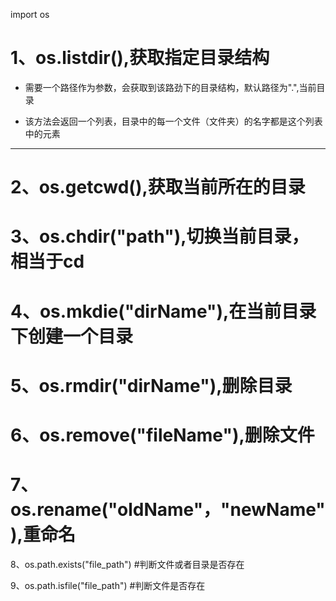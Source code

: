 import os

# 1、os.listdir(),获取指定目录结构

- 需要一个路径作为参数，会获取到该路劲下的目录结构，默认路径为".",当前目录

- 该方法会返回一个列表，目录中的每一个文件（文件夹）的名字都是这个列表中的元素



---

# 2、os.getcwd(),获取当前所在的目录

# 3、os.chdir("path"),切换当前目录，相当于cd

# 4、os.mkdie("dirName"),在当前目录下创建一个目录

# 5、os.rmdir("dirName"),删除目录

# 6、os.remove("fileName"),删除文件

# 7、os.rename("oldName"，"newName"),重命名

8、os.path.exists("file_path")		#判断文件或者目录是否存在

9、os.path.isfile("file_path")		#判断文件是否存在